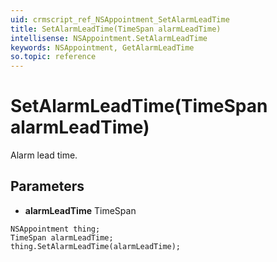 ```yaml
---
uid: crmscript_ref_NSAppointment_SetAlarmLeadTime
title: SetAlarmLeadTime(TimeSpan alarmLeadTime)
intellisense: NSAppointment.SetAlarmLeadTime
keywords: NSAppointment, GetAlarmLeadTime
so.topic: reference
---
```


# SetAlarmLeadTime(TimeSpan alarmLeadTime)

Alarm lead time.

## Parameters

* **alarmLeadTime** TimeSpan

```crmscript
NSAppointment thing;
TimeSpan alarmLeadTime;
thing.SetAlarmLeadTime(alarmLeadTime);
```

